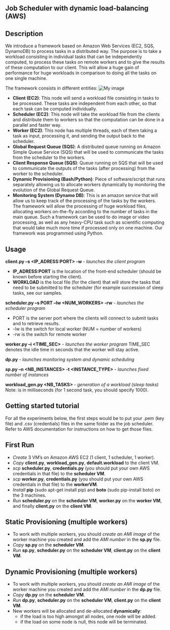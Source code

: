 Job Scheduler with dynamic load-balancing (AWS)
----------------------------------------------------------------

Description
-----------
We introduce a framework based on Amazon Web Services (EC2, SQS, DynamoDB) to process tasks in a distributed way.
The purpose is to take a workload consisting in individual tasks that can be independently computed, to process these tasks on remote workers and to give the results of these computation to our client. 
This will allow a huge gain of performance for huge workloads in comparison to doing all the tasks on one single machine.

The framework consists in different entities:
![My image](http://i.imgur.com/cZriHks.jpg)
* **Client (EC2)**:  This node will  send  a  workload  file  consisting  in tasks to be  processed. These tasks are independent from each other, so that each task can be computed individually.
* **Scheduler (EC2)**: This node will take the workload file from the clients and distribute them to workers so that the computation can be done in a parallel and faster way.
* **Worker (EC2)**:  This node has  multiple  threads, each of them taking a task as input, processing it, and sending the output back to the scheduler.
* **Global  Request  Queue (SQS)**: A distributed queue running on Amazon Simple Queue Service (SQS) that  will  be  used  to communicate the tasks from the scheduler to the workers. 
* **Client Response Queue (SQS)**: Queue running on SQS that will be used to communicate the outputs of the tasks (after processing) from the worker to the scheduler.
* **Dynamic  Provisioning (Bash/Python)**:  Piece of software/script that runs separately allowing us to allocate workers dynamically by monitoring the evolution of the Global Request Queue.
* **Monitoring System (Dynamo DB)**:  This is an amazon service that will allow us to keep track of the processing of the tasks by the workers.
The  framework  will  allow  the  processing  of  huge workload  files,  allocating  workers  on-the-fly according  to  the number of tasks in the main queue.
Such a framework can be used to do image or video processing, as well as any heavy-CPU task such as scientific computing that would take much more time if processed only on one machine.
Our framework was programmed using Python.

Usage
-----

**client.py –s <IP_ADRESS:PORT> -w <WORKLOAD>** - *launches the client program*
* **IP_ADRESS:PORT** is the location of the front-end scheduler (should be known before starting the client).
* **WORKLOAD** is the local file (for the client) that will store the tasks that need to be submitted to the scheduler (for example succession of sleep tasks, see our samples.

**scheduler.py –s PORT –lw <NUM_WORKERS> -rw** - *launches the scheduler program*
* PORT is the server port where the clients will connect to submit tasks and to retrieve results.
* -lw is the switch for local worker (NUM = number of workers)
* -rw is the switch for remote worker

**worker.py –i <TIME_SEC>** - *launches the worker program*
TIME_SEC denotes the idle time in seconds that the worker will stay active.

**dp.py** - *launches monitoring system and dynamic scheduling*

**sp.py –n <NB_INSTANCES> -t <INSTANCE_TYPE>** - *launches fixed number of instances*

**workload_gen.py <NB_TASKS> <SLEEP>** - *generation of a workload (sleep tasks)*
Note: <SLEEP> is in milliseconds (for 1 second task, you should specify 1000).

Getting started tutorial
------------------------
For all the experiments below, the first steps would be to put your .pem (key file) and .csv (credentials) files in the same folder as the job scheduler. Refer to AWS documentation for instructions on how to get those files.

First Run
---------
* *Create* 3 VM’s on Amazon AWS EC2 (1 client, 1 scheduler, 1 worker).
* *Copy* **client.py**, **workload_gen.py**, **default.workload** to the client VM.
* *scp*  **scheduler.py**, **credentials.py** (you should put your own AWS credentials in that file) to the **scheduler VM**.
* *scp*  **worker.py**, **credentials.py** (you should put your own AWS credentials in that file) to the **workerVM**.
* *Install* **pip** (sudo apt-get install pip) and **boto** (sudo pip-install boto) on the 3 machines.
* *Run* **scheduler.py** on the **scheduler VM**, **worker.py** on the **worker VM**, and finally **client.py** on the **client VM**.

Static Provisioning (multiple workers)
-----------------------------
* To work with multiple workers, you should *create an AMI image* of the worker machine 
you created and add the *AMI number* in the **sp.py** file.
* *Copy* **sp.py** on the **scheduler VM**.
* *Run* **sp.py**, **scheduler.py** on the **scheduler VM**, **client.py** on the **client VM**.

Dynamic Provisioning (multiple workers)
------------------------------
* To work with multiple workers, you should *create an AMI image* of the worker machine 
you created and add the *AMI number* in the **dp.py** file.
* *Copy* **dp.py** on the **scheduler VM**.
* *Run* **dp.py**, **scheduler.py** on the **scheduler VM**, **client.py** on the **client VM**. 
* New workers will be allocated and de-allocated **dynamically**: 
	* if the load is too high amongst all nodes, one node will be added.
	* if the load on some node is null, this node will be terminated.

